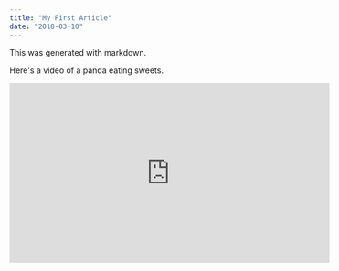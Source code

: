 ```yaml
---
title: "My First Article"
date: "2018-03-10"
---
```


This was generated with markdown.

Here's a video of a panda eating sweets.

<iframe width="560" height="315" src="https://www.youtube.com/embed/4n0xNbfJLR8" frameborder="0" allowfullscreen></iframe>
